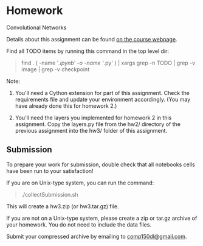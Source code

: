 # Homework 
Convolutional Networks

Details about this assignment can be found [on the course webpage](https://comp150dl.github.io/hw/).

Find all TODO items by running this command in the top level dir:

> find . \( -name '*.ipynb'  -o -name '*.py' \)  | xargs grep -n TODO | grep -v image | grep -v checkpoint

Note: 

1) You'll need a Cython extension for part of this assignment. Check the 
requirements file and update your environment accordingly. (You may have already
done this for homework 2.)

2) You'll need the layers you implemented for homework 2 in this assignment. 
Copy the layers.py file from the hw2/ directory of the previous assignment into 
the hw3/ folder of this assignment.

## Submission

To prepare your work for submission, double check that all notebooks
cells have been run to your satisfaction!

If you are on Unix-type system, you can run the command:

> ./collectSubmission.sh

This will create a hw3.zip (or hw3.tar.gz) file. 

If you are not on a Unix-type system, please create a zip or tar.gz archive of 
your homework. You do not need to include the data files.

Submit your compressed archive by emailing to comp150dl@gmail.com.
